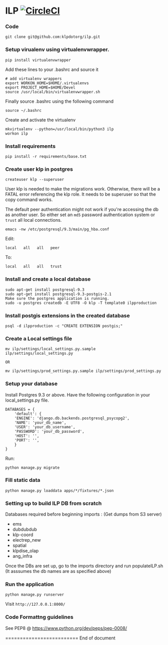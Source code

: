 ILP [![CircleCI](https://circleci.com/gh/klpdotorg/ilp.svg?style=svg)](https://circleci.com/gh/klpdotorg/ilp)
====


### Code

    git clone git@github.com:klpdotorg/ilp.git

### Setup virualenv using virtualenvwrapper.

    pip install virtualenvwrapper
    
Add these lines to your .bashrc and source it

    # add virtualenv wrappers
    export WORKON_HOME=$HOME/.virtualenvs
    export PROJECT_HOME=$HOME/Devel
    source /usr/local/bin/virtualenvwrapper.sh

Finally source .bashrc using the following command
    
    source ~/.bashrc

Create and activate the virtualenv

    mkvirtualenv --python=/usr/local/bin/python3 ilp
    workon ilp
   
### Install requirements

    pip install -r requirements/base.txt

### Create user klp in postgres

    createuser klp --superuser

User klp is needed to make the migrations work. Otherwise, there will be a FATAL error referencing the klp role. It needs to be superuser so that the copy command works.

The default peer authentication might not work if you're accessing the db as another user. So either set an `md5` password authentication system or `trust` all local connections.

    emacs -nw /etc/postgresql/9.3/main/pg_hba.conf

Edit:

    local   all   all   peer

To:

    local   all   all   trust

### Install and create a local database

    sudo apt-get install postgresql-9.3
    sudo apt-get install postgresql-9.3-postgis-2.1
    Make sure the postgres application is running.
    sudo -u postgres createdb -E UTF8 -O klp -T template0 ilpproduction

### Install postgis extensions in the created database
    psql -d ilpproduction -c "CREATE EXTENSION postgis;"

### Create a Local settings file

    mv ilp/settings/local_settings.py.sample ilp/settings/local_settings.py

    OR

    mv ilp/settings/prod_settings.py.sample ilp/settings/prod_settings.py

### Setup your database

Install Postgres 9.3 or above. Have the following configuration in your local_settings.py file.

    DATABASES = {
        'default': {
        'ENGINE': 'django.db.backends.postgresql_psycopg2',
        'NAME': 'your_db_name',
        'USER': 'your_db_username',
        'PASSWORD': 'your_db_password',
        'HOST': '',
        'PORT': '',
        }
    }

Run:

    python manage.py migrate

### Fill static data
    python manage.py loaddata apps/*/fixtures/*.json

### Setting up to build ILP DB from scratch

Databases required before beginning imports :
(Get dumps from S3 server)
* ems
* dubdubdub
* klp-coord
* electrep_new
* spatial
* klpdise_olap
* ang_infra

Once the DBs are set up, go to the imports directory and run populateILP.sh (It asssumes the db names are as specified above)

### Run the application

    python manage.py runserver

Visit `http://127.0.0.1:8000/`

### Code Formattng guidelines
See PEP8 @ https://www.python.org/dev/peps/pep-0008/

=========================
End of document

